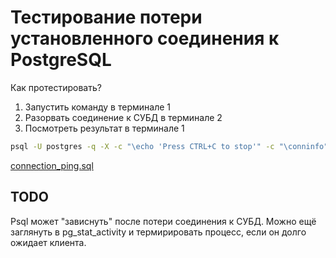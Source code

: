 # Тестирование потери установленного соединения к PostgreSQL

Как протестировать?

1. Запустить команду в терминале 1
1. Разорвать соединение к СУБД в терминале 2
1. Посмотреть результат в терминале 1

```bash
psql -U postgres -q -X -c "\echo 'Press CTRL+C to stop'" -c "\conninfo" -f connection_ping.sql -c "call connection_ping(1000, 0.5)" -h <host> -p <port>
```
[connection_ping.sql](connection_ping.sql)

## TODO

Psql может "зависнуть" после потери соединения к СУБД. Можно ещё заглянуть в pg_stat_activity и термирировать процесс, если он долго ожидает клиента.
